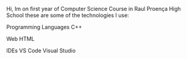 Hi, Im on first year of Computer Science Course in Raul Proença High School these are some of the technologies I use: 

Programming Languages
C++

Web
HTML

IDEs
VS Code Visual Studio 
